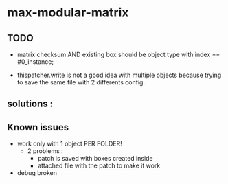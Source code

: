# max-modular-matrix


## TODO



  + matrix checksum AND existing box should be object type with index == #0_instance;


  + thispatcher.write is not a good idea with multiple objects because trying to save the same file with 2 differents config.

  
solutions : 
- 


## Known issues
- work only with 1 object PER FOLDER!
  + 2 problems :
    * patch is saved with boxes created inside
    * attached file with the patch to make it work
- debug broken
